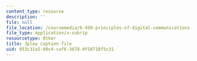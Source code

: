 ```yaml
---
content_type: resource
description: ''
file: null
file_location: /coursemedia/6-450-principles-of-digital-communications-i-fall-2006/853c31a560c4caf636789f58718f5c31_8PScXRfu2po.srt
file_type: application/x-subrip
resourcetype: Other
title: 3play caption file
uid: 853c31a5-60c4-caf6-3678-9f58718f5c31
---
```

